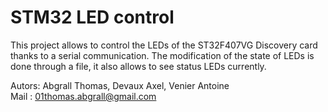 # STM32 LED control
This project allows to control the LEDs of the ST32F407VG Discovery card thanks to a serial communication.
The modification of the state of LEDs is done through a file, it also allows to see status LEDs currently.

Autors: Abgrall Thomas, Devaux Axel, Venier Antoine &nbsp;   
Mail : 01thomas.abgrall@gmail.com
